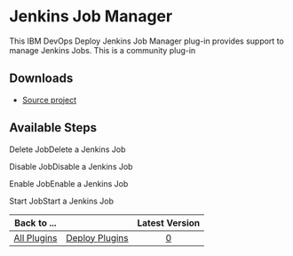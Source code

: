 
# Jenkins Job Manager

This IBM DevOps Deploy Jenkins Job Manager plug-in provides support to manage Jenkins Jobs. This is a community plug-in

## Downloads

* [Source project](https://github.com/UrbanCode/Jenkins-Job-Manager-UCD)

## Available Steps

Delete JobDelete a Jenkins Job

Disable JobDisable a Jenkins Job

Enable JobEnable a Jenkins Job

Start JobStart a Jenkins Job

|Back to ...||Latest Version|
| :---: | :---: | :---: |
|[All Plugins](../../index.md)|[Deploy Plugins](../README.md)|[0]()|
